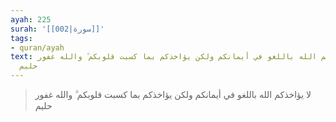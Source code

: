 ```yaml
---
ayah: 225
surah: '[[002|سورة]]'
tags:
- quran/ayah
text: لا يؤاخذكم الله باللغو في أيمانكم ولكن يؤاخذكم بما كسبت قلوبكم ۗ والله غفور
  حليم
---
```

> لا يؤاخذكم الله باللغو في أيمانكم ولكن يؤاخذكم بما كسبت قلوبكم ۗ والله غفور حليم
